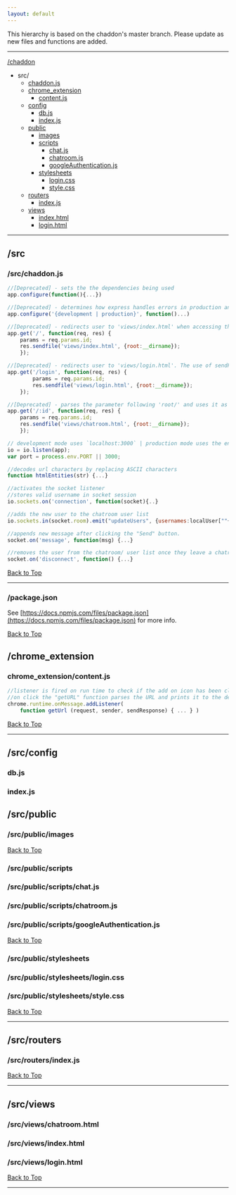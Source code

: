 ```yaml
---
layout: default
---
```


This hierarchy is based on the chaddon's master branch. Please update as new files and functions are added. 

***

[/chaddon](#chaddon)
  * src/ 
    * [chaddon.js](#srcchaddonjs)
    * [chrome_extension](#chrome_extension)
      * [content.js](#chrome_extensioncontentjs)
    * [config](#srcconfig)
      * [db.js](#srcconfigdbjs)
      * [index.js](#srcconfigindex.js)
    * [public](#srcpublic)
      * [images](#srcpublicimages)
      * [scripts](#srcpublicscripts)
        * [chat.js](#srcpublicscriptschatjs)
        * [chatroom.js](#srcpublicscriptschatroomjs)
        * [googleAuthentication.js](#srcpublicscriptsgoogleauthenticationjs)
      * [stylesheets](#srcpublicstylesheets)
        *  [login.css](#srcpublicstylesheetslogincss)
        *  [style.css](#srcpublicstylesheetsstylecss)
    * [routers](#srcrouters)
      * [index.js](#srcroutersindexjs)
    * [views](#srcviews)
      * [index.html](#srcviewsindexhtml)
      * [login.html](#srcviewsloginhtml)    

***

## /src
### /src/chaddon.js

```js
//[Deprecated] - sets the the dependencies being used 
app.configure(function(){...})
```

```js
//[Deprecated] - determines how express handles errors in production and development mode
app.configure('{development | production}', function()...) 
```

```js
//[Deprecated] - redirects user to 'views/index.html' when accessing the root. The use of sendFile() needs to be updated. 
app.get('/', function(req, res) {
    params = req.params.id;
	res.sendfile('views/index.html', {root:__dirname});
    });
```

```js
//[Deprecated] - redirects user to 'views/login.html'. The use of sendFile() needs to be updated. 
app.get('/login', function(req, res) {
        params = req.params.id;
        res.sendfile('views/login.html', {root:__dirname});
    });
```

```js
//[Deprecated] - parses the parameter following 'root/' and uses it as a page id. "views/chatroom.html" is then loaded. The use of sendFile() needs to be updated. 
app.get('/:id', function(req, res) {
    params = req.params.id;
	res.sendfile('views/chatroom.html', {root:__dirname});
    });
```

```js
// development mode uses `localhost:3000` | production mode uses the environment variable port
io = io.listen(app);
var port = process.env.PORT || 3000;
```

```js
//decodes url characters by replacing ASCII characters
function htmlEntities(str) {...}
```

```js
//activates the socket listener
//stores valid username in socket session  
io.sockets.on('connection', function(socket){..}
```

```js
//adds the new user to the chatroom user list
io.sockets.in(socket.room).emit("updateUsers", {usernames:localUser[""+params]})
```

```js
//appends new message after clicking the "Send" button.
socket.on('message', function(msg) {...}
```

```js
//removes the user from the chatroom/ user list once they leave a chatroom
socket.on('disconnect', function() {...}
```
[Back to Top](#srcchaddon)

***

### /package.json

See [https://docs.npmjs.com/files/package.json](https://docs.npmjs.com/files/package.json) for more info.

[Back to Top](#srcchaddon)

## /chrome_extension
### chrome_extension/content.js

```js
//listener is fired on run time to check if the add on icon has been clicked. 
//on click the "getURL" function parses the URL and prints it to the developer console.
chrome.runtime.onMessage.addListener(
    function getUrl (request, sender, sendResponse) { ... } )
```
[Back to Top](#srcchaddon)

***
## /src/config
### db.js
### index.js
## /src/public

### /src/public/images
[Back to Top](#srcchaddon)

### /src/public/scripts
### /src/public/scripts/chat.js
### /src/public/scripts/chatroom.js
### /src/public/scripts/googleAuthentication.js
[Back to Top](#chaddon)

### /src/public/stylesheets
### /src/public/stylesheets/login.css
### /src/public/stylesheets/style.css
[Back to Top](#srcchaddon)

***

## /src/routers
### /src/routers/index.js
[Back to Top](#srcchaddon)

***

## /src/views
### /src/views/chatroom.html
### /src/views/index.html
### /src/views/login.html
[Back to Top](#srcchaddon)

***